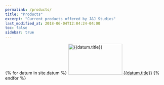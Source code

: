 ```yaml
---
permalink: /products/
title: "Products"
excerpt: "Current products offered by J&J Studios"
last_modified_at: 2018-06-04T12:04:24-04:00
toc: false
sidebar: true
---
```

{% for datum in site.datum %}
  <a href="/datum/{{datum.title}}">
    <img src="/assets/images/{{datum.title}}.jpg" alt="{{datum.title}}"
    style="width:175;height:100px;">
  </a>
  <a href="/datum/{{datum.title}}">{{datum.title}}</a>
{% endfor %}
